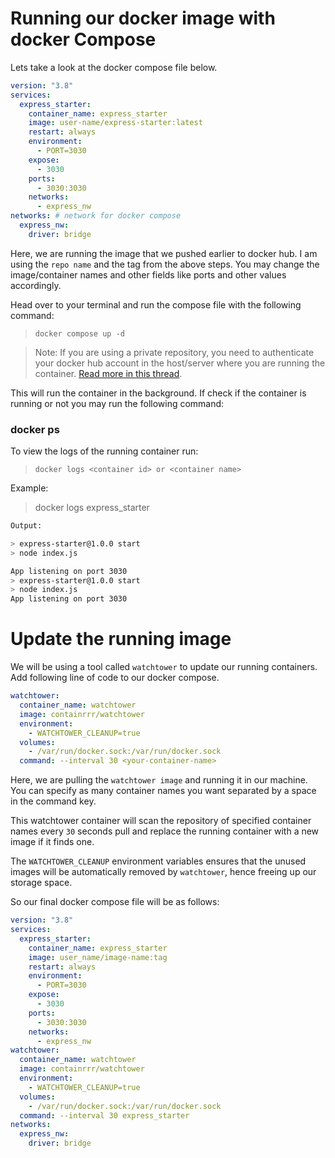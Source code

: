 # Running our docker image with docker Compose

Lets take a look at the docker compose file below.

```yaml
version: "3.8"
services:
  express_starter:
    container_name: express_starter
    image: user-name/express-starter:latest
    restart: always
    environment:
      - PORT=3030
    expose:
      - 3030
    ports:
      - 3030:3030
    networks:
      - express_nw
networks: # network for docker compose
  express_nw:
    driver: bridge
```

Here, we are running the image that we pushed earlier to docker hub. I am using the `repo name` and the tag from the above steps. You may change the image/container names and other fields like ports and other values accordingly.

Head over to your terminal and run the compose file with the following command:

> `docker compose up -d`

> <span style="colo:red;">Note: If you are using a private repository, you need to authenticate your docker hub account in the host/server where you are running the container. [Read more in this thread](https://stackoverflow.com/questions/31788256/how-to-pull-from-private-docker-repository-on-docker-hub)</span>.

This will run the container in the background. If check if the container is running or not you may run the following command:

### docker ps

To view the logs of the running container run:

> `docker logs <container id> or <container name>`

Example:

> docker logs express_starter

```bash
Output:

> express-starter@1.0.0 start
> node index.js

App listening on port 3030
> express-starter@1.0.0 start
> node index.js
App listening on port 3030

```

# Update the running image

We will be using a tool called `watchtower` to update our running containers. Add following line of code to our docker compose.

```yaml
watchtower:
  container_name: watchtower
  image: containrrr/watchtower
  environment:
    - WATCHTOWER_CLEANUP=true
  volumes:
    - /var/run/docker.sock:/var/run/docker.sock
  command: --interval 30 <your-container-name>
```

Here, we are pulling the `watchtower image` and running it in our machine. You can specify as many container names you want separated by a space in the command key.

This watchtower container will scan the repository of specified container names every `30` seconds pull and replace the running container with a new image if it finds one.

The `WATCHTOWER_CLEANUP` environment variables ensures that the unused images will be automatically removed by `watchtower`, hence freeing up our storage space.

So our final docker compose file will be as follows:

```yaml
version: "3.8"
services:
  express_starter:
    container_name: express_starter
    image: user_name/image-name:tag
    restart: always
    environment:
      - PORT=3030
    expose:
      - 3030
    ports:
      - 3030:3030
    networks:
      - express_nw
watchtower:
  container_name: watchtower
  image: containrrr/watchtower
  environment:
    - WATCHTOWER_CLEANUP=true
  volumes:
    - /var/run/docker.sock:/var/run/docker.sock
  command: --interval 30 express_starter
networks:
  express_nw:
    driver: bridge
```
